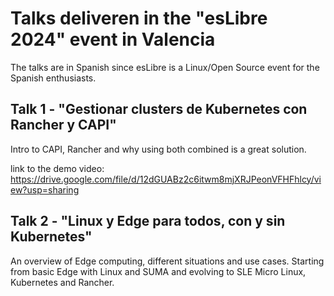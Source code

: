 # Talks deliveren in the "esLibre 2024" event in Valencia 

The talks are in Spanish since esLibre is a Linux/Open Source event for the Spanish enthusiasts.

## Talk 1 - "Gestionar clusters de Kubernetes con Rancher y CAPI"
Intro to CAPI, Rancher and why using both combined is a great solution.

link to the demo video: https://drive.google.com/file/d/12dGUABz2c6itwm8mjXRJPeonVFHFhlcy/view?usp=sharing 

## Talk 2 - "Linux y Edge para todos, con y sin Kubernetes"
An overview of Edge computing, different situations and use cases. Starting from basic Edge with Linux and SUMA and evolving to SLE Micro Linux, Kubernetes and Rancher.

